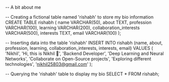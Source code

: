 -- A bit about me 

-- Creating a fictional table named 'rishabh' to store my bio information
CREATE TABLE rishabh (
    name VARCHAR(50),
    about TEXT,
    profession VARCHAR(100),
    learning VARCHAR(200),
    collaboration_interests VARCHAR(500),
    interests TEXT,
    email VARCHAR(100)
);

-- Inserting data into the table 'rishabh'
INSERT INTO rishabh (name, about, profession, learning, collaboration_interests, interests, email)
VALUES (
    'Nikhil',
    'Hi, this is Nikhil 👋',
    'Backend Developer',
    'Deep Learning and Neural Networks',
    'Collaborate on Open-Source projects',
    'Exploring different technologies',
    'nikhil25803@gmail.com'
);

-- Querying the 'rishabh' table to display my bio
SELECT * FROM rishabh;
